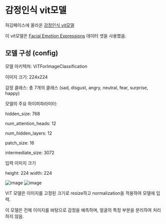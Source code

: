 # 감정인식 vit모델

허깅페이스에 올라온 [감정인식 vit모델 ](https://huggingface.co/dima806/facial_emotions_image_detection)

이 vit모델은 [Facial Emotion Expressions](https://www.kaggle.com/datasets/samaneheslamifar/facial-emotion-expressions) 데이터 셋을 사용했음.


## 모델 구성 (config)

모델 아키텍처: ViTForImageClassification

이미지 크기: 224x224

감정 클래스: 총 7개의 클래스 (sad, disgust, angry, neutral, fear, surprise, happy)

모델의 주요 하이퍼파라미터:

hidden_size: 768

num_attention_heads: 12

num_hidden_layers: 12

patch_size: 16

intermediate_size: 3072

입력 이미지 크기

height: 224
width: 224


![image](https://github.com/YeoungJun0508/Facial-Emotion/assets/145903037/372cd64a-3073-4f6c-b7c3-943bb9e44eb0) ![image](https://github.com/YeoungJun0508/Facial-Emotion/assets/145903037/9ab5c9c2-044d-447f-905d-64f31be79a3b)

 ViT 모델은 이미지를 고정된 크기로 resize하고 normalization을 적용하여 모델에 입력. 

이 모델은 전체 이미지를 바탕으로 감정을 예측하며, 얼굴의 특정 부분을 분리하여 처리하지 않음.
